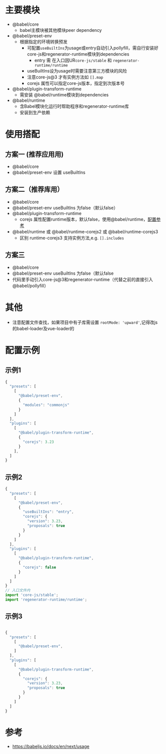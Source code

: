 # 主要模块
- @babel/core
  * babel主模块被其他模块peer dependency
- @babel/preset-env
  * 根据指定的环境转换预发
     * 可配置`useBuiltIns`为usage或entry自动引入pollyfill，需自行安装好core-js和regenerator-runtime模块到dependencies
        * entry 需 在入口因UR`core-js/stable` 和 `regenerator-runtime/runtime`
     * useBuiltIns设为usage时需要注意第三方模块的风险
     * 注意core-js@3 才有实例方法如 `[].map`
     * corejs 属性可以指定core-js版本，指定到次版本号
- @babel/plugin-transform-runtime
  * 需安装 @babel/runtime模块到dependencies
- @babel/runtime
  * 含Babel模块化运行时帮助程序和regenerator-runtime库
  * 安装到生产依赖

# 使用搭配
## 方案一 (推荐应用用)
- @babel/core
- @babel/preset-env 设置 useBuiltIns

## 方案二（推荐库用）
- @babel/core
- @babel/preset-env useBuiltIns 为false（默认false）
- @babel/plugin-transform-runtime
  * corejs 属性配置runtime版本，默认false，使用@babel/runtime，[配置参考](https://babeljs.io/docs/en/next/babel-plugin-transform-runtime#corejs)
- @babel/runtime 或 @babel/runtime-corejs2 或 @babel/runtime-corejs3
  * 区别 runtime-corejs3 支持实例方法,e.g. `[].includes`

## 方案三
- @babel/core
- @babel/preset-env useBuiltIns 为false（默认false
- 代码里手动引入core-js@3和regenerator-runtime（代替之前的直接引入@babel/pollyfill）

# 其他
- 注意配置文件查找，如果项目中有子库需设置 `rootMode: 'upward'`,记得改js的babel-loader及vue-loader的

# 配置示例
## 示例1
```javascript
{
  "presets": [
    [
      "@babel/preset-env",
      {
        "modules": "commonjs"
      }
    ]
  ],
  "plugins": [
    [
      "@babel/plugin-transform-runtime",
      {
        "corejs": 3.23
      }
    ],
  ]
}
```
## 示例2
```javascript
{
  "presets": [
    [
      "@babel/preset-env",
      {
        "useBuiltIns": "entry",
        "corejs": {
          "version": 3.23,
          "proposals": true
        }
      }
    ]
  ],
  "plugins": [
    [
      "@babel/plugin-transform-runtime",
      {
        "corejs": false
      }
    ]
  ]
}
// 入口文件内
import 'core-js/stable';
import 'regenerator-runtime/runtime';
```

## 示例3
```javascript

{
  "presets": [
    [
      "@babel/preset-env",
    ]
  ],
  "plugins": [
    [
      "@babel/plugin-transform-runtime",
      {
        "corejs": {
          "version": 3.23,
          "proposals": true
        }
      }
    ]
  ]
}
```
# 参考
- https://babeljs.io/docs/en/next/usage